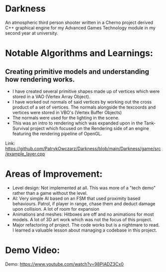# Darkness
An atmospheric third person shooter written in a Cherno project derived C++ graphical engine for my Advanced Games Technology module in my second year at university. 

# Notable Algorithms and Learnings:
## Creating primitive models and understanding how rendering works.
- I have created several primitive shapes made up of vertices which were stored in a VAO (Vertex Array Object).
- I have worked out normals of said vertices by working out the cross product of a set of vertices. The normals alongside the texcoords and vertices were stored in VBO's (Vertex Buffer Objects)
- The normals were used for the lighting in the scene.
- This was an intro to rendering which was expanded upon in the Tank-Survival project which focused on the Rendering side of an engine featuring the rendering pipeline of OpenGL.

Link: https://github.com/PatrykOwczarz/Darkness/blob/main/Darkness/game/src/example_layer.cpp

# Areas of Improvement:
- Level design: Not implemented at all. This was more of a "tech demo" rather than a game without the level.
- AI: Very simple AI based on an FSM that used proximity based behaviours. Patrol, if player in range, chase them and deduct damage upon collision. A lot of room for expansion
- Animations and meshes: Hitboxes are off and no animations for most models. A lot of 3D art work which was not the focus of this project.
- Major refactoring of project. The code works but is a nightmare to read. I learned a valuable lesson about managing a codebase in this project.

# Demo Video:
Demo: https://www.youtube.com/watch?v=98PIADZ3Cx0
